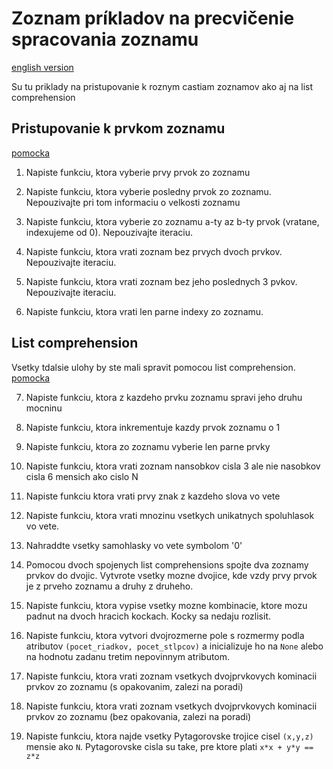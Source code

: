 # Zoznam príkladov na precvičenie spracovania zoznamu
[english version](README_EN.md)

Su tu priklady na pristupovanie k roznym castiam zoznamov ako aj na list comprehension

## Pristupovanie k prvkom zoznamu
[pomocka](http://anandology.com/python-practice-book/working-with-data.html)

1. Napiste funkciu, ktora vyberie prvy prvok zo zoznamu

2. Napiste funkciu, ktora vyberie posledny prvok zo zoznamu. Nepouzivajte pri tom informaciu o velkosti zoznamu

3. Napiste funkciu, ktora vyberie zo zoznamu a-ty az b-ty prvok (vratane, indexujeme od 0). Nepouzivajte iteraciu.

4. Napiste funkciu, ktora vrati zoznam bez prvych dvoch prvkov. Nepouzivajte iteraciu.

5. Napiste funkciu, ktora vrati zoznam bez jeho poslednych 3 pvkov. Nepouzivajte iteraciu.

6. Napiste funkciu, ktora vrati len parne indexy zo zoznamu.

## List comprehension

Vsetky tdalsie ulohy by ste mali spravit pomocou list comprehension.
[pomocka](http://www.python-course.eu/python3_list_comprehension.php)

7. Napiste funkciu, ktora z kazdeho prvku zoznamu spravi jeho druhu mocninu

8. Napiste funkciu, ktora inkrementuje kazdy prvok zoznamu o 1

9. Napiste funkciu, ktora zo zoznamu vyberie len parne prvky

10. Napiste funkciu, ktora vrati zoznam nansobkov cisla 3 ale nie nasobkov cisla 6 mensich ako cislo N

11. Napiste funkciu ktora vrati prvy znak z kazdeho slova vo vete

12. Napiste funkciu, ktora vrati mnozinu vsetkych unikatnych spoluhlasok vo vete.

13. Nahraddte vsetky samohlasky vo vete symbolom '0'

14. Pomocou dvoch spojenych list comprehensions spojte dva zoznamy prvkov do dvojic. 
Vytvrote vsetky mozne dvojice, kde vzdy prvy prvok je z prveho zoznamu a druhy z druheho.

15. Napiste funkciu, ktora vypise vsetky mozne kombinacie, ktore mozu padnut na dvoch hracich kockach. Kocky sa nedaju rozlisit.

16. Napiste funkciu, ktora vytvori dvojrozmerne pole s rozmermy podla atributov `(pocet_riadkov, pocet_stlpcov)` a inicializuje ho na `None` alebo na hodnotu zadanu tretim nepovinnym atributom.

17. Napiste funkciu, ktora vrati zoznam vsetkych dvojprvkovych kominacii prvkov zo zoznamu (s opakovanim, zalezi na poradi)

18. Napiste funkciu, ktora vrati zoznam vsetkych dvojprvkovych kominacii prvkov zo zoznamu (bez opakovania, zalezi na poradi)

19. Napiste funkciu, ktora najde vsetky Pytagorovske trojice cisel `(x,y,z)` mensie ako `N`. Pytagorovske cisla su take, pre ktore plati `x*x + y*y == z*z`

